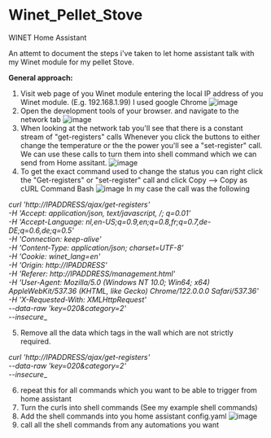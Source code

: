 # Winet_Pellet_Stove
WINET Home Assistant

An attemt to document the steps i've taken to let home assistant talk with my Winet module for my pellet Stove.

**General approach:**
1) Visit web page of you Winet module entering the local IP address of you Winet module. (E.g. 192.168.1.99)
   I used google Chrome
   ![image](https://github.com/jeffreybrits/Winet_Pellet_Stove/assets/55175145/782621da-16e3-46da-b05d-37f46ce5011e)
2) Open the development tools of your browser. and navigate to the network tab
   ![image](https://github.com/jeffreybrits/Winet_Pellet_Stove/assets/55175145/e79c047b-b7ef-46d7-94a0-497b7332b220)
3) When looking at the network tab you'll see that there is a constant stream of "get-registers" calls
   Whenever you click the buttons to either change the temperature or the the power you'll see a "set-register" call.
   We can use these calls to turn them into shell command which we can send from Home assitant.
   ![image](https://github.com/jeffreybrits/Winet_Pellet_Stove/assets/55175145/c32af48c-590f-4348-bafd-a74a3cacd421)
4) To get the exact command used to change the status you can right click the "Get-registers" or "set-register" call and click Copy --> Copy as cURL Command Bash
![image](https://github.com/jeffreybrits/Winet_Pellet_Stove/assets/55175145/6182acc2-2382-4e64-b664-f0e1c0e041e9)
In my case the call was the following

_curl 'http://IPADDRESS/ajax/get-registers' \
  -H 'Accept: application/json, text/javascript, */*; q=0.01' \
  -H 'Accept-Language: nl,en-US;q=0.9,en;q=0.8,fr;q=0.7,de-DE;q=0.6,de;q=0.5' \
  -H 'Connection: keep-alive' \
  -H 'Content-Type: application/json; charset=UTF-8' \
  -H 'Cookie: winet_lang=en' \
  -H 'Origin: http://IPADDRESS' \
  -H 'Referer: http://IPADDRESS/management.html' \
  -H 'User-Agent: Mozilla/5.0 (Windows NT 10.0; Win64; x64) AppleWebKit/537.36 (KHTML, like Gecko) Chrome/122.0.0.0 Safari/537.36' \
  -H 'X-Requested-With: XMLHttpRequest' \
  --data-raw 'key=020&category=2' \
  --insecure__
  
5) Remove all the data which tags in the wall which are not strictly required.
   
_curl 'http://IPADDRESS/ajax/get-registers' \
  --data-raw 'key=020&category=2' \
  --insecure__

6) repeat this for all commands which you want to be able to trigger from home assistant
7) Turn the curls into shell commands (See my example shell commands)
8) Add the shell commands into you home assistant config.yaml
![image](https://github.com/jeffreybrits/Winet_Pellet_Stove/assets/55175145/0b648b07-b997-4d15-a8a2-0efffeb2ff8a)
9) call all the shell commands from any automations you want
